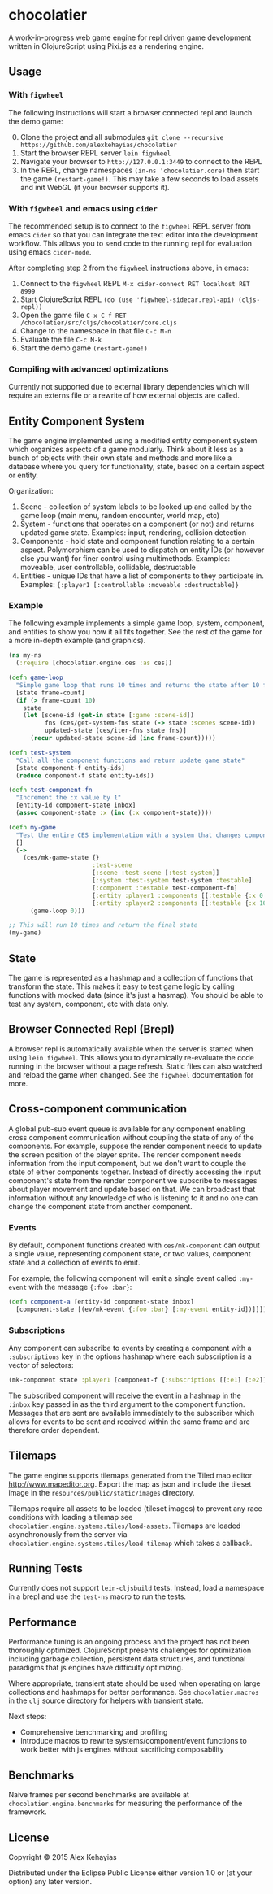 # chocolatier

A work-in-progress web game engine for repl driven game development written in ClojureScript using Pixi.js as a rendering engine.

## Usage

### With `figwheel`
The following instructions will start a browser connected repl and launch the demo game:

0. Clone the project and all submodules `git clone --recursive https://github.com/alexkehayias/chocolatier`
1. Start the browser REPL server `lein figwheel`
2. Navigate your browser to `http://127.0.0.1:3449` to connect to the REPL
3. In the REPL, change namespaces `(in-ns 'chocolatier.core)` then start the game `(restart-game!)`. This may take a few seconds to load assets and init WebGL (if your browser supports it).

### With `figwheel` and emacs using `cider`

The recommended setup is to connect to the `figwheel` REPL server from emacs `cider` so that you can integrate the text editor into the development workflow. This allows you to send code to the running repl for evaluation using emacs `cider-mode`.

After completing step 2 from the `figwheel` instructions above, in emacs:

1. Connect to the `figwheel` REPL `M-x cider-connect RET localhost RET 8999`
2. Start ClojureScript REPL `(do (use 'figwheel-sidecar.repl-api) (cljs-repl))`
3. Open the game file `C-x C-f RET /chocolatier/src/cljs/chocolatier/core.cljs`
4. Change to the namespace in that file `C-c M-n`
5. Evaluate the file `C-c M-k`
6. Start the demo game `(restart-game!)`

### Compiling with advanced optimizations

Currently not supported due to external library dependencies which will require an externs file or a rewrite of how external objects are called.

## Entity Component System

The game engine implemented using a modified entity component system which organizes aspects of a game modularly. Think about it less as a bunch of objects with their own state and methods and more like a database where you query for functionality, state, based on a certain aspect or entity.

Organization:

1. Scene - collection of system labels to be looked up and called by the game loop (main menu, random encounter, world map, etc)
2. System - functions that operates on a component (or not) and returns updated game state. Examples: input, rendering, collision detection
3. Components - hold state and component function relating to a certain aspect. Polymorphism can be used to dispatch on entity IDs (or however else you want) for finer control using multimethods. Examples: moveable, user controllable, collidable, destructable
4. Entities - unique IDs that have a list of components to they participate in. Examples: `{:player1 [:controllable :moveable :destructable]}`

### Example

The following example implements a simple game loop, system, component, and entities to show you how it all fits together. See the rest of the game for a more in-depth example (and graphics).

```clojure
(ns my-ns
  (:require [chocolatier.engine.ces :as ces])

(defn game-loop
  "Simple game loop that runs 10 times and returns the state after 10 frames."
  [state frame-count]
  (if (> frame-count 10)
    state
    (let [scene-id (get-in state [:game :scene-id])
          fns (ces/get-system-fns state (-> state :scenes scene-id))
          updated-state (ces/iter-fns state fns)]
      (recur updated-state scene-id (inc frame-count)))))

(defn test-system
  "Call all the component functions and return update game state"
  [state component-f entity-ids]
  (reduce component-f state entity-ids))

(defn test-component-fn
  "Increment the :x value by 1"
  [entity-id component-state inbox]
  (assoc component-state :x (inc (:x component-state))))

(defn my-game
  "Test the entire CES implementation with a system that changes component state"
  []
  (->
    (ces/mk-game-state {}
                       :test-scene
                       [:scene :test-scene [:test-system]]
                       [:system :test-system test-system :testable]
                       [:component :testable test-component-fn]
                       [:entity :player1 :components [[:testable {:x 0 :y 0}]]]
                       [:entity :player2 :components [[:testable {:x 10 :y 10]])
      (game-loop 0)))

;; This will run 10 times and return the final state
(my-game)

```

## State

The game is represented as a hashmap and a collection of functions that transform the state. This makes it easy to test game logic by calling functions with mocked data (since it's just a hasmap). You should be able to test any system, component, etc with data only.

## Browser Connected Repl (Brepl)

A browser repl is automatically available when the server is started when using `lein figwheel`. This allows you to dynamically re-evaluate the code running in the browser without a page refresh. Static files can also watched and reload the game when changed. See the `figwheel` documentation for more.

## Cross-component communication

A global pub-sub event queue is available for any component enabling cross component communication without coupling the state of any of the components. For example, suppose the render component needs to update the screen position of the player sprite. The render component needs information from the input component, but we don't want to couple the state of either components together. Instead of directly accessing the input component's state from the render component we subscribe to messages about player movement and update based on that. We can broadcast that information without any knowledge of who is listening to it and no one can change the component state from another component.

### Events

By default, component functions created with `ces/mk-component` can output a single value, representing component state, or two values, component state and a collection of events to emit.

For example, the following component will emit a single event called `:my-event` with the message `{:foo :bar}`:

```clojure
(defn component-a [entity-id component-state inbox]
  [component-state [(ev/mk-event {:foo :bar} [:my-event entity-id])]]])
```

### Subscriptions

Any component can subscribe to events by creating a component with a `:subscriptions` key in the options hashmap where each subscription is a vector of selectors:

```clojure
(mk-component state :player1 [component-f {:subscriptions [[:e1] [:e2]]}])
```

The subscribed component will receive the event in a hashmap in the `:inbox` key passed in as the third argument to the component function. Messages that are sent are available immediately to the subscriber which allows for events to be sent and received within the same frame and are therefore order dependent.

## Tilemaps

The game engine supports tilemaps generated from the Tiled map editor http://www.mapeditor.org. Export the map as json and include the tileset image in the `resources/public/static/images` directory.

Tilemaps require all assets to be loaded (tileset images) to prevent any race conditions with loading a tilemap see `chocolatier.engine.systems.tiles/load-assets`. Tilemaps are loaded asynchronously from the server via `chocolatier.engine.systems.tiles/load-tilemap` which takes a callback.

## Running Tests

Currently does not support `lein-cljsbuild` tests. Instead, load a namespace in a brepl and use the `test-ns` macro to run the tests.

## Performance

Performance tuning is an ongoing process and the project has not been thoroughly optimized. ClojureScript presents challenges for optimization including garbage collection, persistent data structures, and functional paradigms that js engines have difficulty optimizing.

Where appropriate, transient state should be used when operating on large collections and hashmaps for better performance. See `chocolatier.macros` in the `clj` source directory for helpers with transient state.

Next steps:

- Comprehensive benchmarking and profiling
- Introduce macros to rewrite systems/component/event functions to work better with js engines without sacrificing composability

## Benchmarks

Naive frames per second benchmarks are available at `chocolatier.engine.benchmarks` for measuring the performance of the framework.

## License

Copyright © 2015 Alex Kehayias

Distributed under the Eclipse Public License either version 1.0 or (at
your option) any later version.
